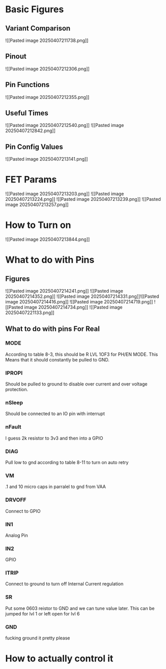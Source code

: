 
# Basic Figures
## Variant Comparison
![[Pasted image 20250407211738.png]]
## Pinout
![[Pasted image 20250407212306.png]]

## Pin Functions
![[Pasted image 20250407212355.png]]

## Useful Times
![[Pasted image 20250407212540.png]]
![[Pasted image 20250407212842.png]]


## Pin Config Values
![[Pasted image 20250407213141.png]]

# FET Params
![[Pasted image 20250407213203.png]]
![[Pasted image 20250407213224.png]]
![[Pasted image 20250407213239.png]]
![[Pasted image 20250407213257.png]]

# How to Turn on
![[Pasted image 20250407213844.png]]

# What to do with Pins
## Figures
![[Pasted image 20250407214241.png]]
![[Pasted image 20250407214352.png]]
![[Pasted image 20250407214331.png]]![[Pasted image 20250407214416.png]]
![[Pasted image 20250407214719.png]]
![[Pasted image 20250407214734.png]]
![[Pasted image 20250407221133.png]]
## What to do with pins For Real
### MODE
According to table 8-3, this should be R LVL 1OF3 for PH/EN MODE. This Means that it should constantly be pulled to GND.
### IPROPI 
Should be pulled to ground to disable over current and over voltage protection.
### nSleep
Should be connected to an IO pin  with interrupt

### nFault
I guess 2k resistor to 3v3 and then into a GPIO

### DIAG
Pull low to gnd according to table 8-11 to turn on auto retry
### VM
.1 and 10 micro caps in parralel to gnd from VAA

### DRVOFF
Connect to GPIO

### IN1
Analog Pin

### IN2
GPIO 

### ITRIP
Connect to ground to turn off Internal Current regulation

### SR 
Put some 0603 reistor to GND and we can tune value later. This can be jumped for lvl 1 or left open for lvl 6
### GND
fucking ground it pretty please


# How to actually control it 
